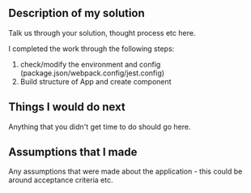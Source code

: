 ## Description of my solution

Talk us through your solution, thought process etc here.

I completed the work through the following steps:
1. check/modify the environment and config (package.json/webpack.config/jest.config)
2. Build structure of App and create component 
   

## Things I would do next

Anything that you didn't get time to do should go here.

## Assumptions that I made

Any assumptions that were made about the application - this could be around acceptance criteria etc.
